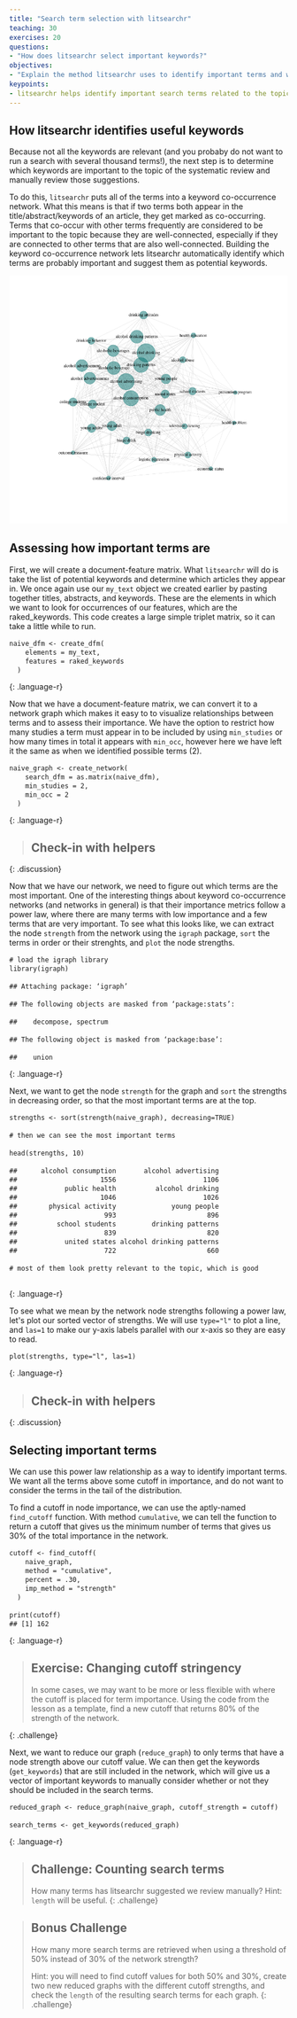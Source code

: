 ```yaml
---
title: "Search term selection with litsearchr"
teaching: 30
exercises: 20
questions:
- "How does litsearchr select important keywords?"
objectives:
- "Explain the method litsearchr uses to identify important terms and work through this process."
keypoints:
- litsearchr helps identify important search terms related to the topic of a systematic review.
---
```


## How litsearchr identifies useful keywords

Because not all the keywords are relevant (and you probaby do not want to run a search with several thousand terms!), the next step is to determine which keywords are important to the topic of the systematic review and manually review those suggestions. 

To do this, `litsearchr` puts all of the terms into a keyword co-occurrence network. What this means is that if two terms both appear in the title/abstract/keywords of an article, they get marked as co-occurring. Terms that co-occur with other terms frequently are considered to be important to the topic because they are well-connected, especially if they are connected to other terms that are also well-connected. Building the keyword co-occurrence network lets litsearchr automatically identify which terms are probably important and suggest them as potential keywords. 

![](../fig/example_KCN.png)


## Assessing how important terms are

First, we will create a document-feature matrix. What `litsearchr` will do is take the list of potential keywords and determine which articles they appear in. We once again use our `my_text` object we created earlier by pasting together titles, abstracts, and keywords. These are the elements in which we want to look for occurrences of our features, which are the raked_keywords. This code creates a large simple triplet matrix, so it can take a little while to run. 

~~~
naive_dfm <- create_dfm(
    elements = my_text,
    features = raked_keywords
  )
~~~
{: .language-r}

Now that we have a document-feature matrix, we can convert it to a network graph which makes it easy to to visualize relationships between terms and to assess their importance. We have the option to restrict how many studies a term must appear in to be included by using `min_studies` or how many times in total it appears with `min_occ`, however here we have left it the same as when we identified possible terms (2).

~~~
naive_graph <- create_network(
    search_dfm = as.matrix(naive_dfm),
    min_studies = 2,
    min_occ = 2
  )
~~~
{: .language-r}

> ## Check-in with helpers
{: .discussion}

Now that we have our network, we need to figure out which terms are the most important. One of the interesting things about keyword co-occurrence networks (and networks in general) is that their importance metrics follow a power law, where there are many terms with low importance and a few terms that are very important. To see what this looks like, we can extract the node `strength` from the network using the `igraph` package, `sort` the terms in order or their strenghts, and `plot` the node strengths.

~~~
# load the igraph library
library(igraph)

## Attaching package: ‘igraph’

## The following objects are masked from ‘package:stats’:

##    decompose, spectrum

## The following object is masked from ‘package:base’:

##    union
~~~
{: .language-r}



Next, we want to get the node `strength` for the graph and `sort` the strengths in decreasing order, so that the most important terms are at the top.

~~~
strengths <- sort(strength(naive_graph), decreasing=TRUE)

# then we can see the most important terms

head(strengths, 10)

##      alcohol consumption       alcohol advertising 
##                     1556                      1106 
##            public health          alcohol drinking 
##                     1046                      1026 
##        physical activity              young people 
##                      993                       896 
##          school students         drinking patterns 
##                      839                       820 
##            united states alcohol drinking patterns 
##                      722                       660 

# most of them look pretty relevant to the topic, which is good


~~~
{: .language-r}


To see what we mean by the network node strengths following a power law, let's plot our sorted vector of strengths. We will use `type="l"` to plot a line, and `las=1` to make our y-axis labels parallel with our x-axis so they are easy to read.

~~~
plot(strengths, type="l", las=1)
~~~
{: .language-r}

> ## Check-in with helpers
{: .discussion}

## Selecting important terms

We can use this power law relationship as a way to identify important terms. We want all the terms above some cutoff in importance, and do not want to consider the terms in the tail of the distribution. 

To find a cutoff in node importance, we can use the aptly-named `find_cutoff` function. With method `cumulative`, we can tell the function to return a cutoff that gives us the minimum number of terms that gives us 30% of the total importance in the network. 

~~~
cutoff <- find_cutoff(
    naive_graph,
    method = "cumulative",
    percent = .30,
    imp_method = "strength"
  )
  
print(cutoff)
## [1] 162
~~~
{: .language-r}

> ## Exercise: Changing cutoff stringency
> 
> In some cases, we may want to be more or less flexible with where the cutoff is placed for term importance.
> Using the code from the lesson as a template, find a new cutoff that returns 80% of the strength of the network.
> 
{: .challenge}

Next, we want to reduce our graph (`reduce_graph`) to only terms that have a node strength above our cutoff value. We can then get the keywords (`get_keywords`) that are still included in the network, which will give us a vector of important keywords to manually consider whether or not they should be included in the search terms. 

~~~
reduced_graph <- reduce_graph(naive_graph, cutoff_strength = cutoff)

search_terms <- get_keywords(reduced_graph)
~~~
{: .language-r}

> ## Challenge: Counting search terms
> How many terms has litsearchr suggested we review manually? Hint: `length` will be useful.
{: .challenge}


> ## Bonus Challenge
> 
> How many more search terms are retrieved when using a threshold of 50% instead of 30% of the network strength?
> 
> Hint: you will need to find cutoff values for both 50% and 30%, create two new reduced graphs with the different
> cutoff strengths, and check the `length` of the resulting search terms for each graph.
{: .challenge}
